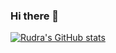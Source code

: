 ### Hi there 👋

[![Rudra's GitHub stats](https://github-readme-stats.vercel.app/api?username=Rudra-IITM&hide=stars&show_icons=true)](https://github.com/Rudra-IITM/github-readme-stats)
